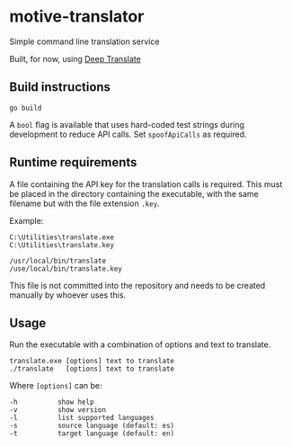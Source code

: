 # motive-translator
Simple command line translation service

Built, for now, using [Deep Translate](https://rapidapi.com/gatzuma/api/deep-translate1)

## Build instructions
```shell
go build
```

A `bool` flag is available that uses hard-coded test strings during development to reduce API calls. Set `spoofApiCalls` as required.

## Runtime requirements
A file containing the API key for the translation calls is required. This must be placed in the directory containing the executable, with the same filename but with the file extension `.key`. 

Example:
```
C:\Utilities\translate.exe
C:\Utilities\translate.key

/usr/local/bin/translate
/use/local/bin/translate.key
```

This file is not committed into the repository and needs to be created manually by whoever uses this.
## Usage
Run the executable with a combination of options and text to translate.
```shell
translate.exe [options] text to translate
./translate   [options] text to translate
```

Where `[options]` can be:
```shell
-h          show help
-v          show version
-l          list supported languages
-s          source language (default: es)
-t          target language (default: en)
```
